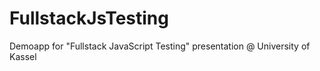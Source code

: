 # FullstackJsTesting
Demoapp for "Fullstack JavaScript Testing" presentation @ University of Kassel
